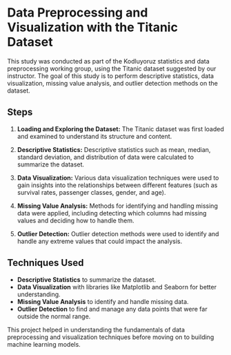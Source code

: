 # Data Preprocessing and Visualization with the Titanic Dataset

This study was conducted as part of the Kodluyoruz statistics and data preprocessing working group, using the Titanic dataset suggested by our instructor. The goal of this study is to perform descriptive statistics, data visualization, missing value analysis, and outlier detection methods on the dataset.

## Steps

1. **Loading and Exploring the Dataset:**
   The Titanic dataset was first loaded and examined to understand its structure and content.

2. **Descriptive Statistics:**
   Descriptive statistics such as mean, median, standard deviation, and distribution of data were calculated to summarize the dataset.

3. **Data Visualization:**
   Various data visualization techniques were used to gain insights into the relationships between different features (such as survival rates, passenger classes, gender, and age).

4. **Missing Value Analysis:**
   Methods for identifying and handling missing data were applied, including detecting which columns had missing values and deciding how to handle them.

5. **Outlier Detection:**
   Outlier detection methods were used to identify and handle any extreme values that could impact the analysis.

## Techniques Used

- **Descriptive Statistics** to summarize the dataset.
- **Data Visualization** with libraries like Matplotlib and Seaborn for better understanding.
- **Missing Value Analysis** to identify and handle missing data.
- **Outlier Detection** to find and manage any data points that were far outside the normal range.

This project helped in understanding the fundamentals of data preprocessing and visualization techniques before moving on to building machine learning models.
